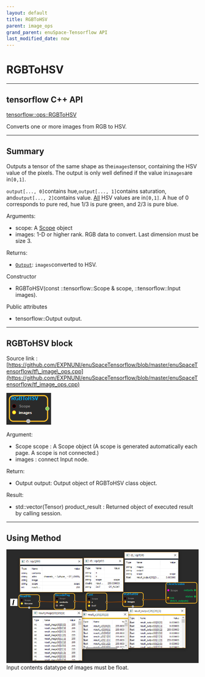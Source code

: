 ```yaml
--- 
layout: default 
title: RGBToHSV 
parent: image_ops 
grand_parent: enuSpace-Tensorflow API 
last_modified_date: now 
--- 
```


# RGBToHSV

---

## tensorflow C++ API

[tensorflow::ops::RGBToHSV](https://www.tensorflow.org/api_docs/cc/class/tensorflow/ops/r-g-b-to-h-s-v)

Converts one or more images from RGB to HSV.

---

## Summary

Outputs a tensor of the same shape as the`images`tensor, containing the HSV value of the pixels. The output is only well defined if the value in`images`are in`[0,1]`.

`output[..., 0]`contains hue,`output[..., 1]`contains saturation, and`output[..., 2]`contains value. [All](https://www.tensorflow.org/api_docs/cc/class/tensorflow/ops/all.html#classtensorflow_1_1ops_1_1_all) HSV values are in`[0,1]`. A hue of 0 corresponds to pure red, hue 1/3 is pure green, and 2/3 is pure blue.

Arguments:

* scope: A [Scope](https://www.tensorflow.org/api_docs/cc/class/tensorflow/scope.html#classtensorflow_1_1_scope) object
* images: 1-D or higher rank. RGB data to convert. Last dimension must be size 3.

Returns:

* [`Output`](https://www.tensorflow.org/api_docs/cc/class/tensorflow/output.html#classtensorflow_1_1_output): `images`converted to HSV.

Constructor

* RGBToHSV\(const ::tensorflow::Scope & scope, ::tensorflow::Input images\).

Public attributes

* tensorflow::Output output.

---

## RGBToHSV block

Source link : [https://github.com/EXPNUNI/enuSpaceTensorflow/blob/master/enuSpaceTensorflow/tf\_image\_ops.cpp](https://github.com/EXPNUNI/enuSpaceTensorflow/blob/master/enuSpaceTensorflow/tf_image_ops.cpp)

![](../assets/image_RGBToHSV_Symbol.png)

Argument:

* Scope scope : A Scope object \(A scope is generated automatically each page. A scope is not connected.\)
* images : connect  Input node.

Return:

* Output output: Output object of RGBToHSV class object.

Result:

* std::vector\(Tensor\) product\_result : Returned object of executed result by calling session.

---

## Using Method

![](../assets/image_RGBToHSV_Method.png)Input contents datatype of images  must be float.


